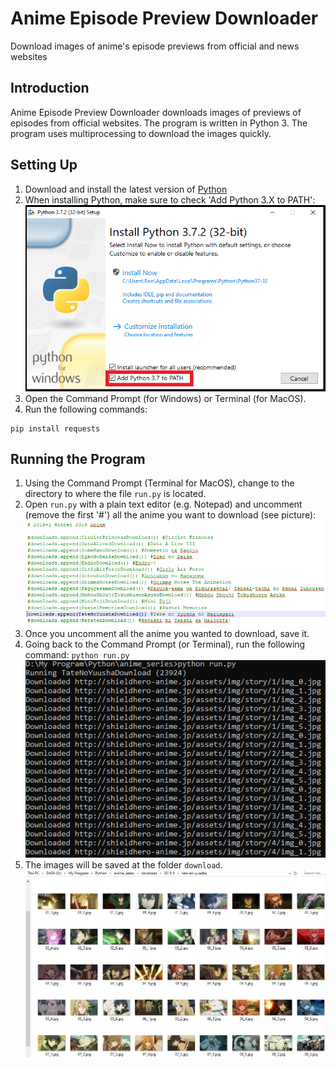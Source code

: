 # Anime Episode Preview Downloader
Download images of anime's episode previews from official and news websites

## Introduction
Anime Episode Preview Downloader downloads images of previews of episodes from official websites. The program is written in Python 3. The program uses multiprocessing to download the images quickly.

## Setting Up
1. Download and install the latest version of [Python](https://www.python.org/downloads/)
2. When installing Python, make sure to check 'Add Python 3.X to PATH':
![win_installer.png](/images/win_installer.png)
3. Open the Command Prompt (for Windows) or Terminal (for MacOS).
4. Run the following commands:
```
pip install requests
```

## Running the Program
1. Using the Command Prompt (Terminal for MacOS), change to the directory to where the file `run.py` is located.
2. Open `run.py` with a plain text editor (e.g. Notepad) and uncomment (remove the first '#') all the anime you want to download (see picture):
![example1.png](/images/example1.png)
3. Once you uncomment all the anime you wanted to download, save it.
4. Going back to the Command Prompt (or Terminal), run the following command: `python run.py`
![example2.png](/images/example2.png)
5. The images will be saved at the folder `download`.
![example3.jpg](/images/example3.jpg)

